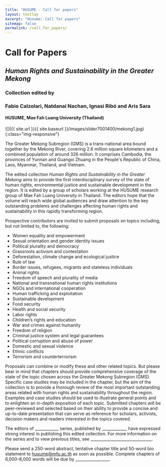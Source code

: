```yaml
---
title: "HUSUME - Call for papers"
layout: textlay
excerpt: "Husume: Call for papers"
sitemap: false
permalink: /call_for_papers/
---
```


# Call for Papers
## *Human Rights and Sustainability in the Greater Mekong*

### Collection edited by 
### Fabio Calzolari, Natdanai Nachan, Ignasi Ribó and Aris Sara
#### HUSUME, Mae Fah Luang University (Thailand)

![]({{ site.url }}{{ site.baseurl }}/images/slider7001400/mekong1.jpg){:class="img-responsive"}

The Greater Mekong Subregion (GMS) is a trans-national area bound together by the Mekong River, covering 2.6 million square kilometers and a combined population of around 326 million. It comprises Cambodia, the provinces of Yunnan and Guangxi Zhuang in the People's Republic of China, Laos, Myanmar, Thailand, and Vietnam. 

The edited collection *Human Rights and Sustainability in the Greater Mekong* aims to provide the first interdisciplinary survey of the state of human rights, environmental justice and sustainable development in the region. It is edited by a group of scholars working at the HUSUME research group of Mae Fah Luang University in Thailand. The editors hope that the volume will reach wide global audiences and draw attention to the key outstanding problems and challenges affecting human rights and sustainability in this rapidly transforming region.

Prospective contributors are invited to submit proposals on topics including, but not limited to, the following:

* Women equality and empowerment
* Sexual orientation and gender identity issues
* Political plurality and democracy
* Grassroots activism and contestation
* Deforestation, climate change and ecological justice
* Rule of law
* Border issues, refugees, migrants and stateless individuals
* Animal rights
* Freedom of speech and plurality of media
* National and transnational human rights institutions
* NGOs and international cooperation
* Human trafficking and exploitation
* Sustainable development
* Food security
* Health and social security
* Labor rights
* Children’s rights and education
* War and crimes against humanity
* Freedom of religion
* Criminal justice system and legal guarantees
* Political corruption and abuse of power
* Domestic and sexual violence
* Ethnic conflicts
* Terrorism and counterterrorism

Proposals can combine or modify these and other related topics. But please bear in mind that chapters should provide comprehensive coverage of the state of the topic chosen across the Greater Mekong Subregion (GMS). Specific case studies may be included in the chapter, but the aim of the collection is to provide a thorough review of the most important outstanding areas related with human rights and sustainability throughout the region. Examples and case studies should be used to illustrate general points and to enlighten an in-depth exposition of each topic. Submitted chapters will be peer-reviewed and selected based on their ability to provide a concise and up-to-date presentation that can serve as reference for scholars, activists, decision makers and readers interested in the topics covered.    

The editors of ____________ series, published by ____________, have expressed strong interest in publishing this edited collection. For more information on the series and to view previous titles, see _______________________________.

Please send a 250-word abstract, tentative chapter title and 50-word bio statement to <husume@mfu.ac.th> as soon as possible. Complete chapters of 6,000–8,000 words will be due by _________________.
